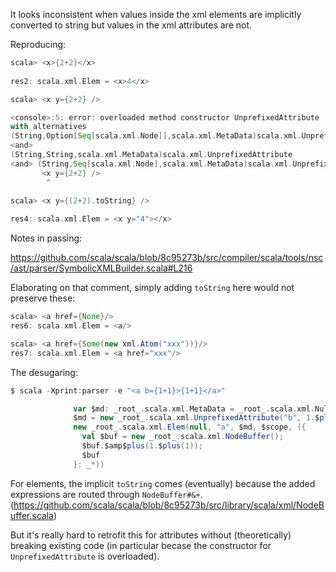 It looks inconsistent when values inside the xml elements are implicitly converted to string but values in the xml attributes are not.

Reproducing:
```scala
scala> <x>{2+2}</x>
 
res2: scala.xml.Elem = <x>4</x>

scala> <x y={2+2} />

<console>:5: error: overloaded method constructor UnprefixedAttribute
with alternatives 
(String,Option[Seq[scala.xml.Node]],scala.xml.MetaData)scala.xml.UnprefixedAttribute 
<and> 
(String,String,scala.xml.MetaData)scala.xml.UnprefixedAttribute 
<and> (String,Seq[scala.xml.Node],scala.xml.MetaData)scala.xml.UnprefixedAttribute cannot be applied to (java.lang.String,Int,scala.xml.MetaData)
       <x y={2+2} />
        ^

scala> <x y={(2+2).toString} /> 
 
res4: scala.xml.Elem = <x y="4"></x>

```
Notes in passing:

https://github.com/scala/scala/blob/8c95273b/src/compiler/scala/tools/nsc/ast/parser/SymbolicXMLBuilder.scala#L216

Elaborating on that comment, simply adding `toString` here would not preserve these:

```scala
scala> <a href={None}/>
res6: scala.xml.Elem = <a/>

scala> <a href={Some(new xml.Atom("xxx"))}/>
res7: scala.xml.Elem = <a href="xxx"/>
```

The desugaring:

```scala
$ scala -Xprint:parser -e "<a b={1+1}>{1+1}</a>"

              var $md: _root_.scala.xml.MetaData = _root_.scala.xml.Null;
              $md = new _root_.scala.xml.UnprefixedAttribute("b", 1.$plus(1), $md);
              new _root_.scala.xml.Elem(null, "a", $md, $scope, ({
                val $buf = new _root_.scala.xml.NodeBuffer();
                $buf.$amp$plus(1.$plus(1));
                $buf
              }: _*))
```

For elements, the implicit `toString` comes (eventually) because the added expressions are routed through `NodeBuffer#&+`.(https://github.com/scala/scala/blob/8c95273b/src/library/scala/xml/NodeBuffer.scala)

But it's really hard to retrofit this for attributes without (theoretically) breaking existing code (in particular becase the constructor for `UnprefixedAttribute` is overloaded).

